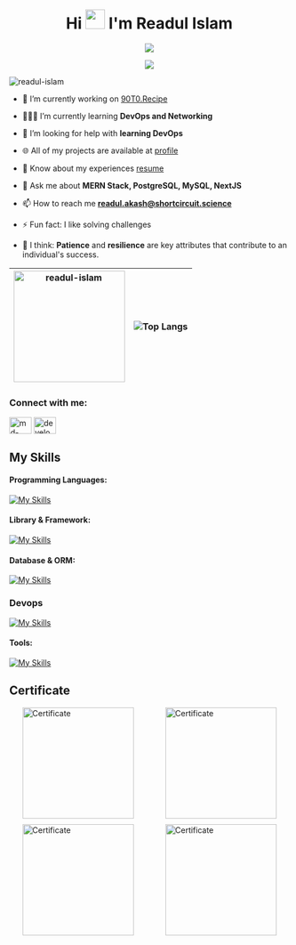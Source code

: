<h1 align="center">Hi <img src="https://media.giphy.com/media/hvRJCLFzcasrR4ia7z/giphy.gif" width="35"> I'm Readul Islam</h1>


<p align="center" >
  <a style="font-size:10px" href="https://github.com/DenverCoder1/readme-typing-svg"><img src="https://readme-typing-svg.demolab.com?font=Bebas+Neue&size=15&pause=3000&color=cdcdcd&center=true&vCenter=true&random=false&width=435&height=18&lines=A passionate -;full stack developer"></a>
</p>
<p align="center">
  <a href="https://github.com/DenverCoder1/readme-typing-svg"><img src="https://readme-typing-svg.demolab.com?font=Bebas+Neue&size=24&pause=3000&color=cdcdcd&center=true&vCenter=true&random=false&width=435&height=18&lines=Assalamu++Alaikum+Warahmatullah.;thanks+for+visiting+my+profile"></a>
</p>
<p align="left"> <img src="https://komarev.com/ghpvc/?username=readul-islam&label=Profile%20views&color=0e75b6&style=flat" alt="readul-islam" /> </p>

- 🔭 I’m currently working on [90T0.Recipe](https://www.recipe.90to.com/)

- 👨🏻‍💻 I’m currently learning **DevOps and Networking**

- 🤝 I’m looking for help with **learning DevOps**

- 🌐 All of my projects are available at [profile](https://developer-readul.xyz)

- 📄 Know about my experiences [resume](https://drive.google.com/file/d/1HKVk3aoWOsSKYNdAFnGFD4RTufTuGcKs/view?usp=sharing)

- 💬 Ask me about **MERN Stack, PostgreSQL, MySQL, NextJS**

- 📫 How to reach me **readul.akash@shortcircuit.science**

- ⚡ Fun fact: I like solving challenges

- 🤑 I think: **Patience** and **resilience** are key attributes that contribute to an individual's success.


| <img height="200em"  src="https://github-readme-streak-stats.herokuapp.com/?user=readul-islam&hide_border=true" alt="readul-islam" />  |![Top Langs](https://github-readme-stats.vercel.app/api/top-langs/?username=readul-islam&show_icons=true&hide_border=true&layout=compact&langs_count=10) |
|---|---|

<h3 align="left">Connect with me:</h3>
<p align="left">
<a href="https://linkedin.com/in/md-readul-islam" target="blank"><img align="center" src="https://raw.githubusercontent.com/rahuldkjain/github-profile-readme-generator/master/src/images/icons/Social/linked-in-alt.svg" alt="md-readul-islam" height="30" width="40" /></a>
<a href="https://www.leetcode.com/developer-readul" target="blank"><img align="center" src="https://raw.githubusercontent.com/rahuldkjain/github-profile-readme-generator/master/src/images/icons/Social/leet-code.svg" alt="developer-readul" height="30" width="40" /></a>
</p>

## My Skills

#### Programming Languages:  
[![My Skills](https://skillicons.dev/icons?i=js,ts,cpp,py&perline=5)]()

#### Library & Framework:  
[![My Skills](https://skillicons.dev/icons?i=react,next,nodejs,express,tailwind,bootstrap,d3&perline=6)]()

#### Database & ORM:  
[![My Skills](https://skillicons.dev/icons?i=mongo,mysql,postgresql,sequelize&perline=6)]()

### Devops
[![My Skills](https://skillicons.dev/icons?i=aws,docker,vercel&perline=5)]()

#### Tools:  
[![My Skills](https://skillicons.dev/icons?i=vscode,vite,linux,git,github,ai,ps&perline=6)]()

## Certificate
<div style="display: grid; grid-template-columns: repeat(auto-fit, minmax(200px, 1fr)); gap: 10px; justify-items: center;">
  <a href="https://udemy-certificate.s3.amazonaws.com/image/UC-04278a58-966e-4048-ae3f-6f8f845f6b6b.jpg" target="_blank">
    <img src="https://udemy-certificate.s3.amazonaws.com/image/UC-04278a58-966e-4048-ae3f-6f8f845f6b6b.jpg" alt="Certificate" width="200"/>
  </a>
  <a href="https://udemy-certificate.s3.amazonaws.com/image/UC-04278a58-966e-4048-ae3f-6f8f845f6b6b.jpg" target="_blank">
    <img src="https://udemy-certificate.s3.amazonaws.com/image/UC-04278a58-966e-4048-ae3f-6f8f845f6b6b.jpg" alt="Certificate" width="200"/>
  </a>
  <a href="https://udemy-certificate.s3.amazonaws.com/image/UC-04278a58-966e-4048-ae3f-6f8f845f6b6b.jpg" target="_blank">
    <img src="https://udemy-certificate.s3.amazonaws.com/image/UC-04278a58-966e-4048-ae3f-6f8f845f6b6b.jpg" alt="Certificate" width="200"/>
  </a>
  <a href="https://udemy-certificate.s3.amazonaws.com/image/UC-04278a58-966e-4048-ae3f-6f8f845f6b6b.jpg" target="_blank">
    <img src="https://udemy-certificate.s3.amazonaws.com/image/UC-04278a58-966e-4048-ae3f-6f8f845f6b6b.jpg" alt="Certificate" width="200"/>
  </a>
</div>






